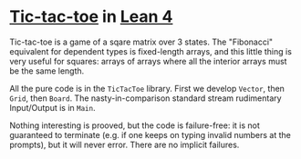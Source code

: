 # [Tic-tac-toe](https://en.wikipedia.org/wiki/Tic-tac-toe) in [Lean 4](https://lean-lang.org/)

Tic-tac-toe is a game of a sqare matrix over 3 states.
The "Fibonacci" equivalent for dependent types is fixed-length arrays, and this little thing is very useful for squares:
arrays of arrays where all the interior arrays must be the same length.

All the pure code is in the `TicTacToe` library.
First we develop `Vector`, then `Grid`, then `Board`.
The nasty-in-comparison standard stream rudimentary Input/Output is in `Main`.

Nothing interesting is prooved, but the code is failure-free:
it is not guaranteed to terminate (e.g. if one keeps on typing invalid numbers at the prompts),
but it will never error.
There are no implicit failures.
